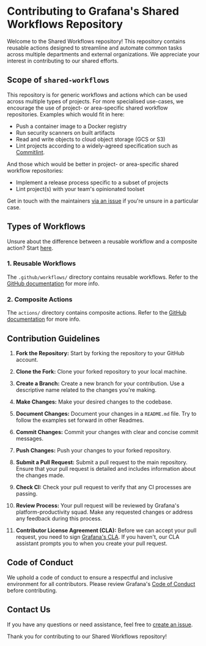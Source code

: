 # Contributing to Grafana's Shared Workflows Repository

Welcome to the Shared Workflows repository! This repository contains reusable actions designed to streamline and automate common tasks across multiple departments and external organizations. We appreciate your interest in contributing to our shared efforts.

## Scope of `shared-workflows`

This repository is for generic workflows and actions which can be used across multiple types of projects. For more specialised use-cases, we encourage the use of project- or area-specific shared workflow repositories.
Examples which would fit in here:

- Push a container image to a Docker registry
- Run security scanners on built artifacts
- Read and write objects to cloud object storage (GCS or S3)
- Lint projects according to a widely-agreed specification such as [Commitlint](https://commitlint.js.org/).

And those which would be better in project- or area-specific shared workflow repositories:

- Implement a release process specific to a subset of projects
- Lint project(s) with your team's opinionated toolset

Get in touch with the maintainers [via an issue](https://github.com/grafana/shared-workflows/issues/new) if you're unsure in a particular case.

## Types of Workflows

Unsure about the difference between a reusable workflow and a composite action? Start [here](https://dev.to/n3wt0n/composite-actions-vs-reusable-workflows-what-is-the-difference-github-actions-11kd).

### 1. Reusable Workflows

The `.github/workflows/` directory contains reusable workflows. Refer to the [GitHub documentation](https://docs.github.com/en/actions/using-workflows/reusing-workflows) for more info.

### 2. Composite Actions

The `actions/` directory contains composite actions. Refer to the [GitHub documentation](https://docs.github.com/en/actions/creating-actions/about-custom-actions#composite-actions) for more info.

## Contribution Guidelines

1. **Fork the Repository:** Start by forking the repository to your GitHub account.

2. **Clone the Fork:** Clone your forked repository to your local machine.

3. **Create a Branch:** Create a new branch for your contribution. Use a descriptive name related to the changes you're making.

4. **Make Changes:** Make your desired changes to the codebase.

5. **Document Changes:** Document your changes in a `README.md` file. Try to follow the examples set forward in other Readmes.

6. **Commit Changes:** Commit your changes with clear and concise commit messages.

7. **Push Changes:** Push your changes to your forked repository.

8. **Submit a Pull Request:** Submit a pull request to the main repository. Ensure that your pull request is detailed and includes information about the changes made.

9. **Check CI:** Check your pull request to verify that any CI processes are passing.

10. **Review Process:** Your pull request will be reviewed by Grafana's platform-productivity squad. Make any requested changes or address any feedback during this process.

11. **Contributor License Agreement (CLA):** Before we can accept your pull request, you need to sign [Grafana's CLA](https://grafana.com/docs/grafana/latest/developers/cla/). If you haven't, our CLA assistant prompts you to when you create your pull request.

## Code of Conduct

We uphold a code of conduct to ensure a respectful and inclusive environment for all contributors. Please review Grafana's [Code of Conduct](https://github.com/grafana/grafana/blob/main/CODE_OF_CONDUCT.md) before contributing.

## Contact Us

If you have any questions or need assistance, feel free to [create an issue](https://github.com/grafana/shared-workflows/issues).

Thank you for contributing to our Shared Workflows repository!
